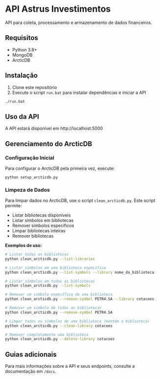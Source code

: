 # API Astrus Investimentos

API para coleta, processamento e armazenamento de dados financeiros.

## Requisitos

- Python 3.8+
- MongoDB
- ArcticDB

## Instalação

1. Clone este repositório
2. Execute o script `run.bat` para instalar dependências e iniciar a API

```bash
./run.bat
```

## Uso da API

A API estará disponível em http://localhost:5000

## Gerenciamento do ArcticDB

### Configuração Inicial

Para configurar o ArcticDB pela primeira vez, execute:

```bash
python setup_arcticdb.py
```

### Limpeza de Dados

Para limpar dados no ArcticDB, use o script `clean_arcticdb.py`. Este script permite:

- Listar bibliotecas disponíveis
- Listar símbolos em bibliotecas
- Remover símbolos específicos
- Limpar bibliotecas inteiras
- Remover bibliotecas

**Exemplos de uso:**

```bash
# Listar todas as bibliotecas
python clean_arcticdb.py --list-libraries

# Listar símbolos em uma biblioteca específica
python clean_arcticdb.py --list-symbols --library nome_da_biblioteca

# Listar símbolos em todas as bibliotecas
python clean_arcticdb.py --list-symbols

# Remover um símbolo específico de uma biblioteca
python clean_arcticdb.py --remove-symbol PETR4.SA --library cotacoes

# Remover um símbolo de todas as bibliotecas
python clean_arcticdb.py --remove-symbol PETR4.SA

# Limpar todos os símbolos de uma biblioteca (mantém a biblioteca)
python clean_arcticdb.py --clean-library cotacoes

# Remover completamente uma biblioteca
python clean_arcticdb.py --delete-library cotacoes
```

## Guias adicionais
Para mais informações sobre a API e seus endpoints, consulte a documentação em `/docs`. 

